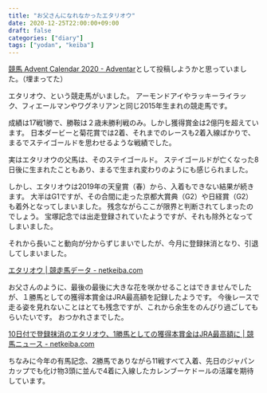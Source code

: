 ```yaml
---
title: "お父さんになれなかったエタリオウ"
date: 2020-12-25T22:00:00+09:00
draft: false
categories: ["diary"]
tags: ["yodan", "keiba"]
---
```


[競馬 Advent Calendar 2020 \- Adventar](https://adventar.org/calendars/5130)として投稿しようかと思っていました。（埋まってた）

エタリオウ、という競走馬がいました。
アーモンドアイやラッキーライラック、フィエールマンやワグネリアンと同じ2015年生まれの競走馬です。

成績は17戦1勝で、勝鞍は２歳未勝利戦のみ。しかし獲得賞金は2億円を超えています。
日本ダービーと菊花賞では2着、それまでのレースも2着入線ばかりで、まるでステイゴールドを思わせるような戦績でした。

実はエタリオウの父馬は、そのステイゴールド。
ステイゴールドが亡くなった8日後に生まれたこともあり、まるで生まれ変わりのようにも感じられました。

しかし、エタリオウは2019年の天皇賞（春）から、入着もできない結果が続きます。
大半はG1ですが、その合間に走った京都大賞典（G2）や日経賞（G2）も着外となってしまいました。
残念ながらここが限界と判断されてしまったのでしょう。
宝塚記念では出走登録されていたようですが、それも除外となってしまいました。

それから長いこと動向が分からずじまいでしたが、今月に登録抹消となり、引退してしまいました。

[エタリオウ \| 競走馬データ \- netkeiba\.com](https://db.netkeiba.com/horse/2015104995/)

お父さんのように、最後の最後に大きな花を咲かせることはできませんでしたが、１勝馬としての獲得本賞金はJRA最高額を記録したようです。
今後レースで走る姿を見れないことはとても残念ですが、これから余生をのんびり過ごしてもらいたいです。
おつかれさまでした。

[10日付で登録抹消のエタリオウ、1勝馬としての獲得本賞金はJRA最高額に \| 競馬ニュース \- netkeiba\.com](https://news.netkeiba.com/?pid=news_view&no=181138)

ちなみに今年の有馬記念、2勝馬でありながら11戦すべて入着、先日のジャパンカップでも化け物3頭に並んで4着に入線したカレンブーケドールの活躍を期待しています。
